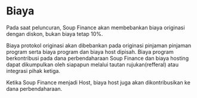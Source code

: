 # Biaya

Pada saat peluncuran, Soup Finance akan membebankan biaya originasi dengan diskon, bukan biaya tetap 10%.

Biaya protokol originasi akan dibebankan pada originasi pinjaman pinjaman program serta biaya program dan biaya host dipisah. Biaya program berkontribusi pada dana perbendaharaan Soup Finance dan biaya hosting dapat dikumpulkan oleh siapapun melalui tautan rujukan(refferal) atau integrasi pihak ketiga.

Ketika Soup Finance menjadi Host, biaya host juga akan dikontribusikan ke dana perbendaharaan.
